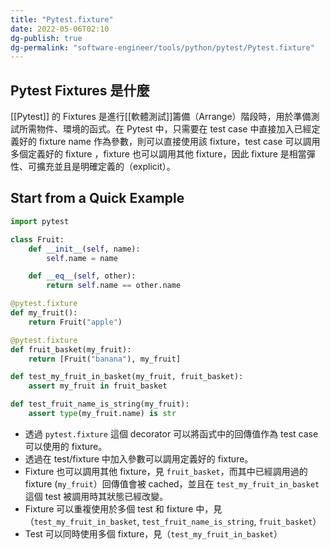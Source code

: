 ```yaml
---
title: "Pytest.fixture"
date: 2022-05-06T02:10
dg-publish: true
dg-permalink: "software-engineer/tools/python/pytest/Pytest.fixture"
---
```

## Pytest Fixtures 是什麼
[[Pytest]] 的 Fixtures 是進行[[軟體測試]]籌備（Arrange）階段時，用於準備測試所需物件、環境的函式。在 Pytest 中，只需要在 test case 中直接加入已經定義好的 fixture name 作為參數，則可以直接使用該 fixture，test case 可以調用多個定義好的 fixture ，fixture	 也可以調用其他 fixture，因此 fixture 是相當彈性、可擴充並且是明確定義的（explicit）。

## Start from a Quick Example
```python
import pytest

class Fruit:
    def __init__(self, name):
        self.name = name

    def __eq__(self, other):
        return self.name == other.name

@pytest.fixture
def my_fruit():
    return Fruit("apple")

@pytest.fixture
def fruit_basket(my_fruit):
    return [Fruit("banana"), my_fruit]

def test_my_fruit_in_basket(my_fruit, fruit_basket):
    assert my_fruit in fruit_basket

def test_fruit_name_is_string(my_fruit):
    assert type(my_fruit.name) is str
````
- 透過 `pytest.fixture` 這個 decorator 可以將函式中的回傳值作為 test case 可以使用的 fixture。
- 透過在 test/fixture 中加入參數可以調用定義好的 fixture。
- Fixture 也可以調用其他 fixture，見 `fruit_basket`，而其中已經調用過的 fixture (`my_fruit`）回傳值會被 cached，並且在 `test_my_fruit_in_basket` 這個 test 被調用時其狀態已經改變。
- Fixture 可以重複使用於多個 test 和 fixture 中，見（`test_my_fruit_in_basket`, `test_fruit_name_is_string`, `fruit_basket`）
- Test 可以同時使用多個 fixture，見（`test_my_fruit_in_basket`）
